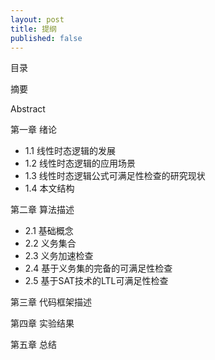 ```yaml
---
layout: post
title: 提纲
published: false
---
```


目录

摘要

Abstract

第一章 绪论

* 1.1 线性时态逻辑的发展
* 1.2 线性时态逻辑的应用场景
* 1.3 线性时态逻辑公式可满足性检查的研究现状
* 1.4 本文结构

第二章 算法描述

* 2.1 基础概念
* 2.2 义务集合
* 2.3 义务加速检查
* 2.4 基于义务集的完备的可满足性检查
* 2.5 基于SAT技术的LTL可满足性检查

第三章 代码框架描述

第四章 实验结果

第五章 总结
